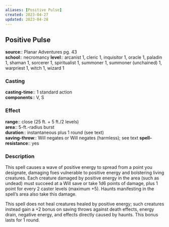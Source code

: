 ```yaml
---
aliases: [Positive Pulse]
created: 2023-04-27
updated: 2023-04-28
---
```


## Positive Pulse

**source**:: Planar Adventures pg. 43  
**school**:: necromancy
**level**:: arcanist 1, cleric 1, inquisitor 1, oracle 1, paladin 1, shaman 1, sorcerer 1, spiritualist 1, summoner 1, summoner (unchained) 1, warpriest 1, witch 1, wizard 1

### Casting

**casting-time**:: 1 standard action  
**components**:: V, S

### Effect

**range**:: close (25 ft. + 5 ft./2 levels)  
**area**:: 5-ft.-radius burst  
**duration**:: instantaneous plus 1 round (see text)  
**saving-throw**:: Will negates or Will negates (harmless); see text
**spell-resistance**:: yes

### Description

This spell causes a wave of positive energy to spread from a point you designate, damaging foes vulnerable to positive energy and bolstering living creatures. Each creature damaged by positive energy in the area (such as undead) must succeed at a Will save or take 1d6 points of damage, plus 1 point for every 2 caster levels (maximum +5). Haunts manifesting in the spell’s area also take this damage.  
  
This spell does not heal creatures healed by positive energy; such creatures instead gain a +2 bonus on saving throws against death effects, energy drain, negative energy, and effects directly caused by haunts. This bonus lasts for 1 round.
